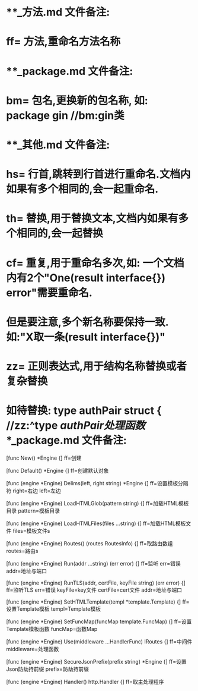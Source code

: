 # **_方法.md 文件备注:
# ff= 方法,重命名方法名称
# 
# **_package.md 文件备注:
# bm= 包名,更换新的包名称, 如: package gin //bm:gin类
#
# **_其他.md 文件备注:
# hs= 行首,跳转到行首进行重命名.文档内如果有多个相同的,会一起重命名.
# th= 替换,用于替换文本,文档内如果有多个相同的,会一起替换
# cf= 重复,用于重命名多次,如: 一个文档内有2个"One(result interface{}) error"需要重命名.
#     但是要注意,多个新名称要保持一致. 如:"X取一条(result interface{})"
# zz= 正则表达式,用于结构名称替换或者复杂替换
#     如待替换: type authPair struct { //zz:^type *authPair处理函数**_package.md 文件备注:

[func New() *Engine {]
ff=创建

[func Default() *Engine {]
ff=创建默认对象

[func (engine *Engine) Delims(left, right string) *Engine {]
ff=设置模板分隔符
right=右边
left=左边

[func (engine *Engine) LoadHTMLGlob(pattern string) {]
ff=加载HTML模板目录
pattern=模板目录

[func (engine *Engine) LoadHTMLFiles(files ...string) {]
ff=加载HTML模板文件
files=模板文件s

[func (engine *Engine) Routes() (routes RoutesInfo) {]
ff=取路由数组
routes=路由s

[func (engine *Engine) Run(addr ...string) (err error) {]
ff=监听
err=错误
addr=地址与端口

[func (engine *Engine) RunTLS(addr, certFile, keyFile string) (err error) {]
ff=监听TLS
err=错误
keyFile=key文件
certFile=cert文件
addr=地址与端口

[func (engine *Engine) SetHTMLTemplate(templ *template.Template) {]
ff=设置Template模板
templ=Template模板

[func (engine *Engine) SetFuncMap(funcMap template.FuncMap) {]
ff=设置Template模板函数
funcMap=函数Map

[func (engine *Engine) Use(middleware ...HandlerFunc) IRoutes {]
ff=中间件
middleware=处理函数

[func (engine *Engine) SecureJsonPrefix(prefix string) *Engine {]
ff=设置Json防劫持前缀
prefix=防劫持前缀

[func (engine *Engine) Handler() http.Handler {]
ff=取主处理程序
